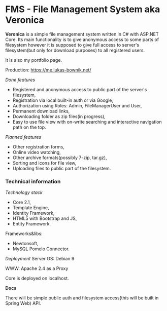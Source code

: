 # FMS - File Management System aka Veronica

__Veronica__ is a simple file management system written in C# with ASP.NET Core. Its main functionality is to give anonymous access to some parts of filesystem however it is supposed to give full access to server's filesystem(but only for download purposes) to all registered users.

It is also my portfolio page.

Production: https://me.lukas-bownik.net/

*Done features*
* Registered and anonymous access to public part of the server's filesystem,
* Registration via local built-in auth or via Google,
* Authorization using Roles: Admin, FileManagerUser and User,
* Permanent download links,
* Downloading folder as zip files(in progress),
* Easy to use file view with on-write searching and interactive navigation path on the top.

*Planned features*
* Other registration forms,
* Online video watching,
* Other archive formats(possibly 7-zip, tar.gz),
* Sorting and icons for file view,
* Uploading files to public part of the filesystem.

### Technical information ###
*Technology stack*
* Core 2.1,
* Template Engine,
* Identity Framework,
* HTML5 with Bootstrap and JS,
* Entity Framework.

Frameworks&libs:
* Newtonsoft,
* MySQL Pomelo Connector.

*Deployment*
Server OS: Debian 9

WWW: Apache 2.4 as a Proxy

Core is deployed on localhost.


__Docs__ 

There will be simple public auth and filesystem access(this will be built in Spring Web) API.
